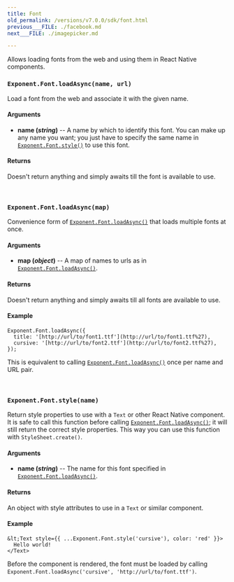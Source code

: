```yaml
---
title: Font
old_permalink: /versions/v7.0.0/sdk/font.html
previous___FILE: ./facebook.md
next___FILE: ./imagepicker.md

---
```


Allows loading fonts from the web and using them in React Native components.

### `Exponent.Font.loadAsync(name, url)`
Load a font from the web and associate it with the given name.

#### Arguments

* **name (_string_)** -- A name by which to identify this font. You can make up any name you want; you just have to specify the same name in [`Exponent.Font.style()`](https://docs.getexponent.com/versions/v7.0.0/guides#Exponent.Font.style "Exponent.Font.style") to use this font.

#### Returns
Doesn't return anything and simply awaits till the font is available to use.

 
### `Exponent.Font.loadAsync(map)`
Convenience form of [`Exponent.Font.loadAsync()`](https://docs.getexponent.com/versions/v7.0.0/guides#Exponent.Font.loadAsync "Exponent.Font.loadAsync") that loads multiple fonts at once.

#### Arguments

* **map (_object_)** -- A map of names to urls as in [`Exponent.Font.loadAsync()`](https://docs.getexponent.com/versions/v7.0.0/guides#Exponent.Font.loadAsync "Exponent.Font.loadAsync").

#### Returns
Doesn't return anything and simply awaits till all fonts are available to use.

#### Example
    Exponent.Font.loadAsync({
      title: '[http://url/to/font1.ttf'](http://url/to/font1.ttf%27),
      cursive: '[http://url/to/font2.ttf'](http://url/to/font2.ttf%27),
    });

This is equivalent to calling [`Exponent.Font.loadAsync()`](https://docs.getexponent.com/versions/v7.0.0/guides#Exponent.Font.loadAsync "Exponent.Font.loadAsync") once per name and URL pair.

 
### `Exponent.Font.style(name)`
Return style properties to use with a `Text` or other React Native component. It is safe to call this function before calling [`Exponent.Font.loadAsync()`](https://docs.getexponent.com/versions/v7.0.0/guides#Exponent.Font.loadAsync "Exponent.Font.loadAsync"); it will still return the correct style properties. This way you can use this function with `StyleSheet.create()`.

#### Arguments

* **name (_string_)** -- The name for this font specified in [`Exponent.Font.loadAsync()`](https://docs.getexponent.com/versions/v7.0.0/guides#Exponent.Font.loadAsync "Exponent.Font.loadAsync").

#### Returns
An object with style attributes to use in a `Text` or similar component.

#### Example
    &lt;Text style={{ ...Exponent.Font.style('cursive'), color: 'red' }}>
      Hello world!
    </Text>

Before the component is rendered, the font must be loaded by calling `Exponent.Font.loadAsync('cursive', 'http://url/to/font.ttf')`.
